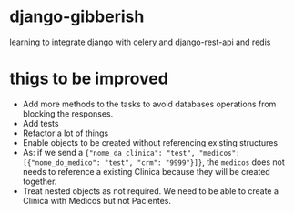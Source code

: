 # django-gibberish
learning to integrate django with celery and django-rest-api and redis

# thigs to be improved

- Add more methods to the tasks to avoid databases operations from blocking the responses.
- Add tests
- Refactor a lot of things
- Enable objects to be created without referencing existing structures
 - As: if we send a `{"nome_da_clinica": "test", "medicos": [{"nome_do_medico": "test", "crm": "9999"}]}`, the `medicos` does not needs to reference a existing Clinica because they will be created together.
- Treat nested objects as not required. We need to be able to create a Clinica with Medicos but not Pacientes.
